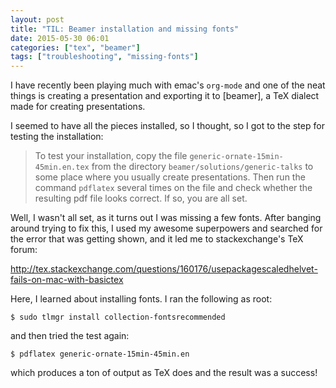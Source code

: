 ```yaml
---
layout: post
title: "TIL: Beamer installation and missing fonts"
date: 2015-05-30 06:01
categories: ["tex", "beamer"]
tags: ["troubleshooting", "missing-fonts"]
---
```

I have recently been playing much with emac's `org-mode` and one of
the neat things is creating a presentation and exporting it to
[beamer], a TeX dialect made for creating presentations.

I seemed to have all the pieces installed, so I thought, so I got to
the step for testing the installation:

> To test your installation, copy the file
> `generic-ornate-15min-45min.en.tex` from the directory
> `beamer/solutions/generic-talks`
> to some place where you usually create presentations. Then run the
> command `pdflatex` several times on the file and check whether the
> resulting pdf file looks correct. If so, you are all set.

Well, I wasn't all set, as it turns out I was missing a few
fonts. After banging around trying to fix this, I used my awesome
superpowers and searched for the error that was getting shown, and it
led me to stackexchange's TeX forum:

<http://tex.stackexchange.com/questions/160176/usepackagescaledhelvet-fails-on-mac-with-basictex>

Here, I learned about installing fonts. I ran the following as root:

    $ sudo tlmgr install collection-fontsrecommended

and then tried the test again:

    $ pdflatex generic-ornate-15min-45min.en

which produces a ton of output as TeX does and the result was a
success!
